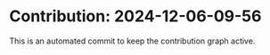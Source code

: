 # Contribution: 2024-12-06-09-56
This is an automated commit to keep the contribution graph active.
